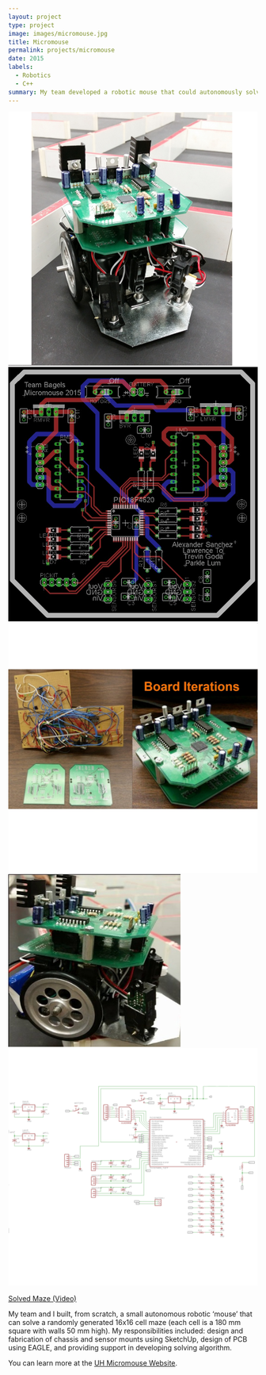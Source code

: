 ```yaml
---
layout: project
type: project
image: images/micromouse.jpg
title: Micromouse
permalink: projects/micromouse
date: 2015
labels:
  - Robotics
  - C++
summary: My team developed a robotic mouse that could autonomously solve a randomly generated 16 x 16 maze.
---
```


<div class="ui small rounded images">
  <img class="ui image" src="../images/MicroMouse1.jpg">
  <img class="ui image" src="../images/MM2.jpg"> 
  <img class="ui image" src="../images/MM3.jpg"> 
  <img class="ui image" src="../images/MM4.jpg"> 
  <img class="ui image" src="../images/MM6.png"> 
</div>

[Solved Maze (Video)](https://drive.google.com/file/d/0B3oLXv5IVIObTzNlUmdYRlhxdDA/view?usp=sharing)


My team and I built, from scratch, a small autonomous robotic ‘mouse’ that can solve a randomly generated 16x16 cell maze (each cell is a 180 mm square with walls 50 mm high). My responsibilities included: design and fabrication of chassis and sensor mounts using SketchUp, design of PCB using EAGLE, and providing support in developing solving algorithm. 

You can learn more at the [UH Micromouse Website](http://www-ee.eng.hawaii.edu/~mmouse/about.html).



